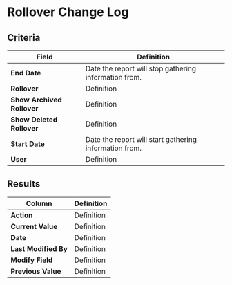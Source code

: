 # Rollover Change Log

## Criteria

| **Field** | **Definition** |
| --- | --- |
| **End Date** | Date the report will stop gathering information from. |
| **Rollover** | Definition |
| **Show Archived Rollover** | Definition |
| **Show Deleted Rollover** | Definition |
| **Start Date** | Date the report will start gathering information from. |
| **User** | Definition |

## Results

| **Column** | **Definition** |
| --- | --- |
| **Action** | Definition |
| **Current Value** | Definition |
| **Date** | Definition |
| **Last Modified By** | Definition |
| **Modify Field** | Definition |
| **Previous Value** | Definition |


